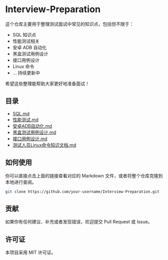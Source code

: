# Interview-Preparation

这个仓库主要用于整理测试面试中常见的知识点，包括但不限于：

- SQL 知识点
- 性能测试相关
- 安卓 ADB 自动化
- 黑盒测试用例设计
- 接口用例设计
- Linux 命令
- ... 持续更新中

希望这些整理能帮助大家更好地准备面试！

## 目录

- [SQL.md](SQL.md)
- [性能测试.md](性能测试.md)
- [安卓ADB自动化.md](安卓ADB自动化.md)
- [黑盒测试用例设计.md](黑盒测试用例设计.md)
- [接口用例设计.md](接口用例设计.md)
- [测试人员Linux命令知识文档.md](测试人员Linux命令知识文档.md)

## 如何使用

你可以直接点击上面的链接查看对应的 Markdown 文件，或者将整个仓库克隆到本地进行查阅。

```bash
git clone https://github.com/your-username/Interview-Preparation.git
```

## 贡献

如果你有任何建议、补充或者发现错误，欢迎提交 Pull Request 或 Issue。

## 许可证

本项目采用 MIT 许可证。
